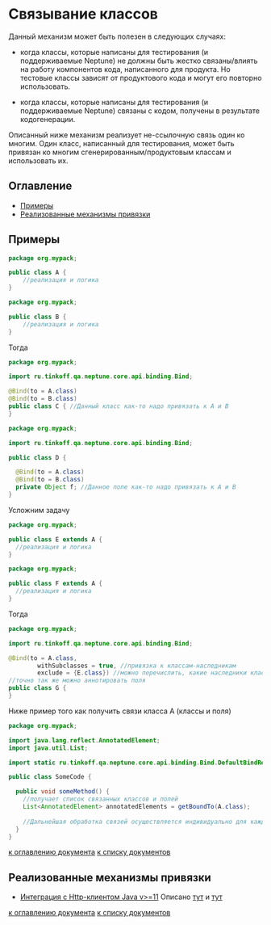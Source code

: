 # Связывание классов

Данный механизм может быть полезен в следующих случаях:

- когда классы, которые написаны для тестирования (и поддерживаемые Neptune) не должны быть жестко связаны/влиять на 
  работу компонентов кода, написанного для продукта. Но тестовые классы зависят от продуктового кода и могут его повторно 
  использовать.
  
- когда классы, которые написаны для тестирования (и поддерживаемые Neptune) связаны с кодом, получены в результате 
  кодогенерации. 
  
Описанный ниже механизм реализует не-ссылочную связь один ко многим. Один класс, написанный для тестирования, может
быть привязан ко многим сгенерированным/продуктовым классам и использовать их.
  
## Оглавление

- [Примеры](#Примеры)
- [Реализованные механизмы привязки](#Реализованные-механизмы-привязки)

## Примеры

```java
package org.mypack;

public class A {
    //реализация и логика
}
```

```java
package org.mypack;

public class B {
    //реализация и логика
}
```

Тогда

```java
package org.mypack;

import ru.tinkoff.qa.neptune.core.api.binding.Bind;

@Bind(to = A.class)
@Bind(to = B.class)
public class C { //Данный класс как-то надо привязать к А и B
}
```

```java
package org.mypack;

import ru.tinkoff.qa.neptune.core.api.binding.Bind;

public class D {

  @Bind(to = A.class)
  @Bind(to = B.class)
  private Object f; //Данное поле как-то надо привязать к А и B
}
```

Усложним задачу

```java
package org.mypack;

public class E extends A {
  //реализация и логика
}

```

```java
package org.mypack;

public class F extends A {
  //реализация и логика
}
```

Тогда

```java
package org.mypack;

import ru.tinkoff.qa.neptune.core.api.binding.Bind;

@Bind(to = A.class,
        withSubclasses = true, //привязка к классам-наследникам
        exclude = {E.class}) //можно перечислить, какие наследники класса A должны быть исключены
//точно так же можно аннотировать поля
public class G {
}
```

Ниже пример того как получить связи класса A (классы и поля)

```java
package org.mypack;

import java.lang.reflect.AnnotatedElement;
import java.util.List;

import static ru.tinkoff.qa.neptune.core.api.binding.Bind.DefaultBindReader.getBoundTo;

public class SomeCode {

  public void someMethod() {
    //получает список связанных классов и полей
    List<AnnotatedElement> annotatedElements = getBoundTo(A.class);
    
    //Дальнейшая обработка связей осуществляется индивидуально для каждого модуля Neptune
  }
}
```

[к оглавлению документа](#Оглавление) [к списку документов](README.MD#Оглавление)

## Реализованные механизмы привязки

- [Интеграция с Http-клиентом Java v>=11](./../../../http.api/README.md)
  Описано [тут](./../../../http.api/doc/rus/MAPPING.MD#Инициализация-объектов-моделей-сервисов-в-клиентском-коде-и-их-использование) 
  и [тут](./../../../http.api/doc/rus/MAPPING.MD#Недефолтные-корневые-URL)


[к оглавлению документа](#Оглавление) [к списку документов](README.MD#Оглавление)


